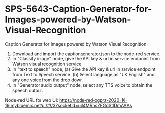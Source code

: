 # SPS-5643-Caption-Generator-for-Images-powered-by-Watson-Visual-Recognition
Caption Generator for Images powered by  Watson Visual Recognition

1. Download and import the captiongenerator.json to the node-red service.
2. In "Classify image" node, give the API key & url in service endpoint from Watson visual recognition service.
3. In "text to speech" node, 
  (a) Give the API key & url in service endpoint from Text to Speech service.
  (b) Select language as "UK English" and any one voice from the drop down.
 4. In "Generator audio output" node, select any TTS voice to obtain the speech output.


Node-red URL for web UI:
https://node-red-xgprz-2020-10-19.mybluemix.net/ui/#!/3?socketid=ud4MRnsZFGdStlDmAAAs
